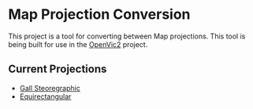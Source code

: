 # Map Projection Conversion

This project is a tool for converting between Map projections. This tool is being built for use in the [OpenVic2](https://github.com/OpenVic2Project/OpenVic2) project.

## Current Projections

* [Gall Steoregraphic](https://en.wikipedia.org/wiki/Gall_stereographic_projection)
* [Equirectangular](https://en.wikipedia.org/wiki/Equirectangular_projection)
